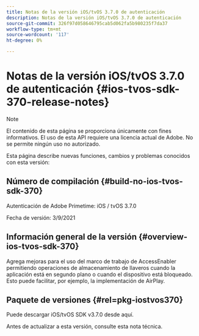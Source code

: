 ```yaml
---
title: Notas de la versión iOS/tvOS 3.7.0 de autenticación
description: Notas de la versión iOS/tvOS 3.7.0 de autenticación
source-git-commit: 326f97d058646795cab5d062fa5b980235f7da37
workflow-type: tm+mt
source-wordcount: '117'
ht-degree: 0%

---
```



# Notas de la versión iOS/tvOS 3.7.0 de autenticación {#ios-tvos-sdk-370-release-notes}

>[!NOTE]
>
>El contenido de esta página se proporciona únicamente con fines informativos. El uso de esta API requiere una licencia actual de Adobe. No se permite ningún uso no autorizado.

Esta página describe nuevas funciones, cambios y problemas conocidos con esta versión:

## Número de compilación {#build-no-ios-tvos-sdk-370}

Autenticación de Adobe Primetime: iOS / tvOS 3.7.0

Fecha de versión: 3/9/2021



## Información general de la versión {#overview-ios-tvos-sdk-370}

Agrega mejoras para el uso del marco de trabajo de AccessEnabler permitiendo operaciones de almacenamiento de llaveros cuando la aplicación está en segundo plano o cuando el dispositivo está bloqueado. Esto puede facilitar, por ejemplo, la implementación de AirPlay.

## Paquete de versiones {#rel=pkg-iostvos370}

Puede descargar iOS/tvOS SDK v3.7.0 desde aquí.

Antes de actualizar a esta versión, consulte esta nota técnica.